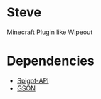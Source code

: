 # Steve
Minecraft Plugin like Wipeout

# Dependencies
- [Spigot-API](https://www.spigotmc.org/wiki/buildtools/)
- [GSON](https://github.com/google/gson)
